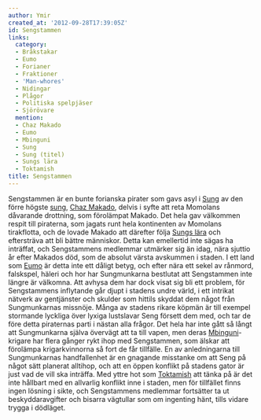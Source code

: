 ```yaml
---
author: Ymir
created_at: '2012-09-28T17:39:05Z'
id: Sengstammen
links:
  category:
  - Bråkstakar
  - Eumo
  - Forianer
  - Fraktioner
  - 'Man-whores'
  - Nidingar
  - Plågor
  - Politiska spelpjäser
  - Sjörövare
  mention:
  - Chaz Makado
  - Eumo
  - Mbinguni
  - Sung
  - Sung (titel)
  - Sungs lära
  - Toktamish
title: Sengstammen
---
```


Sengstammen är en bunte forianska pirater som gavs asyl i [Sung] av den förre högste [sung][1],
[Chaz Makado], delvis i syfte att reta Momolans dåvarande drottning, som förolämpat Makado. Det hela
gav välkommen respit till piraterna, som jagats runt hela kontinenten av Momolans tirakflotta, och
de lovade Makado att därefter följa [Sungs lära] och eftersträva att bli bättre människor. Detta kan
emellertid inte sägas ha inträffat, och Sengstammens medlemmar utmärker sig än idag, nära sjuttio år
efter Makados död, som de absolut värsta avskummen i staden. I ett land som [Eumo] är detta inte ett
dåligt betyg, och efter nära ett sekel av rånmord, falskspel, häleri och hor har Sungmunkarna
bestlutat att Sengstammen inte längre är välkomna. Att avhysa dem har dock visat sig bli ett
problem, för Sengstammens inflytande går djupt i stadens undre värld, i ett intrikat nätverk av
gentjänster och skulder som hittils skyddat dem något från Sungmunkarnas missnöje. Många av stadens
rikare köpmän är till exempel stormande lyckliga över lyxiga lustslavar Seng försett dem med, och
tar de före detta piraternas parti i nästan alla frågor. Det hela har inte gått så långt att
Sungmunkarna själva övervägt att ta till vapen, men deras [Mbinguni]-krigare har flera gånger rykt
ihop med Sengstammen, som älskar att förolämpa krigarkvinnorna så fort de får tillfälle. En av
anledningarna till Sungmunkarnas handfallenhet är en gnagande misstanke om att Seng på något sätt
planerat alltihop, och att en öppen konflikt på stadens gator är just vad de vill ska inträffa. Med
yttre hot som [Toktamish] att tänka på är det inte hållbart med en allvarlig konflikt inne i staden,
men för tillfället finns ingen lösning i sikte, och Sengstammens medlemmar fortsätter ta ut
beskyddaravgifter och bisarra vägtullar som om ingenting hänt, tills vidare trygga i dödläget.

  [Sung]: Sung
  [1]: Sung_titel
  [Chaz Makado]: Chaz_Makado
  [Sungs lära]: Sungs_lära
  [Eumo]: Eumo
  [Mbinguni]: Mbinguni
  [Toktamish]: Toktamish